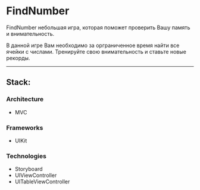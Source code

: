 # FindNumber
FindNumber небольшая игра, которая поможет проверить Вашу память и внимательность.
 
В данной игре Вам необходимо за орграниченное время найти все ячейки с числами. Тренируйте свою внимательность и ставьте новые рекорды.

___
## Stack:
### Architecture
- MVC
### Frameworks
- UIKit
### Technologies
- Storyboard
- UIViewController
- UITableViewController

